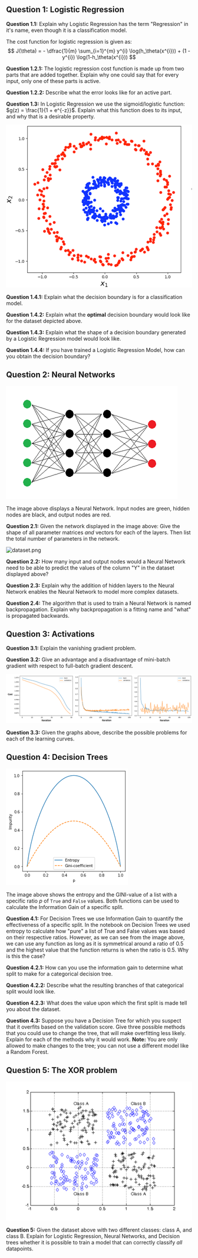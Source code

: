 ## Question 1: Logistic Regression
**Question 1.1:** Explain why Logistic Regression has the term "Regression" in it's name, even though it is a classification model.

The cost function for logistic regression is given as:
$$
J(\theta) = - \dfrac{1}{m} \sum_{i=1}^{m} y^{i} \log(h_\theta(x^{i})) + (1 - y^{i}) \log(1-h_\theta(x^{i}))
$$

**Question 1.2.1:** The logistic regression cost function is made up from two parts that are added together. Explain why one could say that for every input, only one of these parts is active.

**Question 1.2.2:** Describe what the error looks like for an active part.

**Question 1.3:** In Logistic Regression we use the sigmoid/logistic function: $g(z) = \frac{1}{1 + e^{-z}}$. Explain what this function does to its input, and why that is a desirable property.

![target.png](target.png)

**Question 1.4.1:** Explain what the decision boundary is for a classification model.

**Question 1.4.2:** Explain what the **optimal** decision boundary would look like for the dataset depicted above.

**Question 1.4.3:** Explain what the shape of a decision boundary generated by a Logistic Regression model would look like.

**Question 1.4.4:** If you have trained a Logistic Regression Model, how can you obtain the decision boundary?

## Question 2: Neural Networks

![network.png](network.png)

The image above displays a Neural Network. Input nodes are green, hidden nodes are black, and output nodes are red.

**Question 2.1:** Given the network displayed in the image above: Give the shape of all parameter matrices *and* vectors for each of the layers. Then list the total number of parameters in the network.

![dataset.png](dataset.png)

**Question 2.2:** How many input and output nodes would a Neural Network need to be able to predict the values of the column "Y" in the dataset displayed above?

**Question 2.3:** Explain why the addition of hidden layers to the Neural Network enables the Neural Network to model more complex datasets.

**Question 2.4:** The algorithm that is used to train a Neural Network is named backpropagation. Explain why backpropagation is a fitting name and "what" is propagated backwards.

## Question 3: Activations

**Question 3.1:** Explain the vanishing gradient problem.

**Question 3.2:** Give an advantage and a disadvantage of mini-batch gradient with respect to full-batch gradient descent.

![learning_curve.png](learning_curve.png)

**Question 3.3:** Given the graphs above, describe the possible problems for each of the learning curves.

## Question 4: Decision Trees

![image_entropy_gini.png](image_entropy_gini.png)

The image above shows the entropy and the GINI-value of a list with a specific ratio $p$ of `True` and `False` values. Both functions can be used to calculate the Information Gain of a specific split.

**Question 4.1:** For Decision Trees we use Information Gain to quantify the effectiveness of a specific split. In the notebook on Decision Trees we used entropy to calculate how "pure" a list of True and False values was based on their respective ratios. However, as we can see from the image above, we can use any function as long as it is symmetrical around a ratio of 0.5 and the highest value that the function returns is when the ratio is 0.5. Why is this the case?

**Question 4.2.1:** How can you use the information gain to determine what split to make for a categorical decision tree.

**Question 4.2.2:** Describe what the resulting branches of that categorical split would look like.

**Question 4.2.3:** What does the value upon which the first split is made tell you about the dataset.

**Question 4.3:** Suppose you have a Decision Tree for which you suspect that it overfits based on the validation score. Give three possible methods that you could use to change the tree, that will make overfitting less likely. Explain for each of the methods why it would work. **Note:** You are only allowed to make changes to the tree; you can not use a different model like a Random Forest.

## Question 5: The XOR problem

![xor.png](xor.png)

**Question 5:** Given the dataset above with two different classes: class A, and class B. Explain for Logistic Regression, Neural Networks, and Decision trees whether it is possible to train a model that can correctly classify _all_ datapoints.
